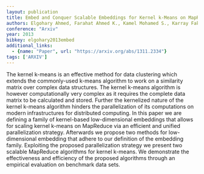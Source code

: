 ```yaml
---
layout: publication
title: Embed and Conquer Scalable Embeddings for Kernel k-Means on MapReduce
authors: Elgohary Ahmed, Farahat Ahmed K., Kamel Mohamed S., Karray Fakhri
conference: "Arxiv"
year: 2013
bibkey: elgohary2013embed
additional_links:
  - {name: "Paper", url: "https://arxiv.org/abs/1311.2334"}
tags: ['ARXIV']
---
```

The kernel k-means is an effective method for data clustering which extends the commonly-used k-means algorithm to work on a similarity matrix over complex data structures. The kernel k-means algorithm is however computationally very complex as it requires the complete data matrix to be calculated and stored. Further the kernelized nature of the kernel k-means algorithm hinders the parallelization of its computations on modern infrastructures for distributed computing. In this paper we are defining a family of kernel-based low-dimensional embeddings that allows for scaling kernel k-means on MapReduce via an efficient and unified parallelization strategy. Afterwards we propose two methods for low-dimensional embedding that adhere to our definition of the embedding family. Exploiting the proposed parallelization strategy we present two scalable MapReduce algorithms for kernel k-means. We demonstrate the effectiveness and efficiency of the proposed algorithms through an empirical evaluation on benchmark data sets.
